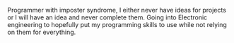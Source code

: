 Programmer with imposter syndrome, I either never have ideas for projects or I will have an idea and never complete them.
Going into Electronic engineering to hopefully put my programming skills to use while not relying on them for 
everything.
<!---
Portablefire22/Portablefire22 is a ✨ special ✨ repository because its `README.md` (this file) appears on your GitHub profile.
You can click the Preview link to take a look at your changes.
--->
